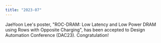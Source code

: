 ```yaml
---
title: "2023-07"
---
```


JaeYoon Lee's poster, "ROC-DRAM: Low Latency and Low Power DRAM using Rows with Opposite Charging", has been accepted to Design Automation Conference (DAC23). Congratulation!

